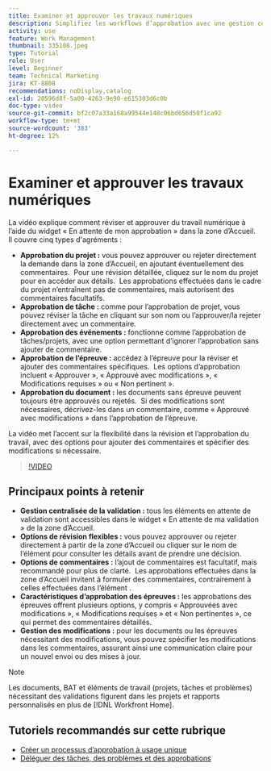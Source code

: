 ```yaml
---
title: Examiner et approuver les travaux numériques
description: Simplifiez les workflows d’approbation avec une gestion centralisée dans le widget « En attente de mon approbation », des options de révision flexibles, des choix détaillés pour l’approbation des épreuves et des commentaires clairs pour une communication et des mises à jour efficaces.
activity: use
feature: Work Management
thumbnail: 335108.jpeg
type: Tutorial
role: User
level: Beginner
team: Technical Marketing
jira: KT-8808
recommendations: noDisplay,catalog
exl-id: 20596d8f-5a00-4263-9e90-e615303d6c0b
doc-type: video
source-git-commit: bf2c07a33a168a99544e148c06bd656d50f1ca92
workflow-type: tm+mt
source-wordcount: '383'
ht-degree: 12%

---
```


# Examiner et approuver les travaux numériques

La vidéo explique comment réviser et approuver du travail numérique à l’aide du widget « En attente de mon approbation » dans la zone d’Accueil. &#x200B; Il couvre cinq types d&#39;agréments :

* **Approbation du projet :** vous pouvez approuver ou rejeter directement la demande dans la zone d’Accueil, en ajoutant éventuellement des commentaires. &#x200B; Pour une révision détaillée, cliquez sur le nom du projet pour en accéder aux détails. &#x200B; Les approbations effectuées dans le cadre du projet n’entraînent pas de commentaires, mais autorisent des commentaires facultatifs.
* **Approbation de tâche :** comme pour l’approbation de projet, vous pouvez réviser la tâche en cliquant sur son nom ou l’approuver/la rejeter directement avec un commentaire.
* **Approbation des événements :** fonctionne comme l’approbation de tâches/projets, avec une option permettant d’ignorer l’approbation sans ajouter de commentaire.
* **Approbation de l’épreuve :** accédez à l’épreuve pour la réviser et ajouter des commentaires spécifiques. &#x200B; Les options d’approbation incluent « Approuver », « Approuvé avec modifications », « Modifications requises » ou « Non pertinent ».
* **Approbation du document :** les documents sans épreuve peuvent toujours être approuvés ou rejetés. &#x200B; Si des modifications sont nécessaires, décrivez-les dans un commentaire, comme « Approuvé avec modifications » dans l’approbation de l’épreuve.

La vidéo met l’accent sur la flexibilité dans la révision et l’approbation du travail, avec des options pour ajouter des commentaires et spécifier des modifications si nécessaire. &#x200B;

>[!VIDEO](https://video.tv.adobe.com/v/335108/?quality=12&learn=on&enablevpops)

## Principaux points à retenir

* **Gestion centralisée de la validation :** tous les éléments en attente de validation sont accessibles dans le widget « En attente de ma validation » de la zone d’Accueil. &#x200B;
* **Options de révision flexibles :** vous pouvez approuver ou rejeter directement à partir de la zone d’Accueil ou cliquer sur le nom de l’élément pour consulter les détails avant de prendre une décision. &#x200B;
* **Options de commentaires :** l’ajout de commentaires est facultatif, mais recommandé pour plus de clarté. &#x200B; Les approbations effectuées dans la zone d’Accueil invitent à formuler des commentaires, contrairement à celles effectuées dans l’élément . &#x200B;
* **Caractéristiques d’approbation des épreuves :** les approbations des épreuves offrent plusieurs options, y compris « Approuvées avec modifications », « Modifications requises » et « Non pertinentes », ce qui permet des commentaires détaillés. &#x200B;
* **Gestion des modifications :** pour les documents ou les épreuves nécessitant des modifications, vous pouvez spécifier les modifications dans les commentaires, assurant ainsi une communication claire pour un nouvel envoi ou des mises à jour. &#x200B;


>[!NOTE]
>
>Les documents, BAT et éléments de travail (projets, tâches et problèmes) nécessitant des validations figurent dans les projets et rapports personnalisés en plus de [!DNL Workfront Home].

## Tutoriels recommandés sur cette rubrique

* [Créer un processus d’approbation à usage unique](/help/manage-work/approval-processes-and-milestone-paths/create-a-single-use-approval-process.md)
* [Déléguer des tâches, des problèmes et des approbations](/help/manage-work/approval-processes-and-milestone-paths/delegate-approvals.md)


<!---
learn more URLS
Approving work
Home area for Reviewers
Guides
Home overview for Reviewers
Issue page overview
--->
